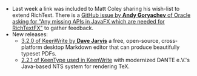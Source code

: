 * Last week a link was included to Matt Coley sharing his wish-list to extend RichText. There is a [GitHub issue by **Andy Goryachev** of Oracle asking for "Any missing APIs in JavaFX which are needed for RichTextFX"](https://github.com/FXMisc/RichTextFX/issues/1167) to gather feedback.
* New releases:
  * [3.2.0 of KeenWrite by **Dave Jarvis**](https://github.com/DaveJarvis/keenwrite) a free, open-source, cross-platform desktop Markdown editor that can produce beautifully typeset PDFs.
  * [2.2.1 of KeenType used in KeenWrite](https://github.com/DaveJarvis/KeenType) with modernized DANTE e.V.'s Java-based NTS system for rendering TeX.